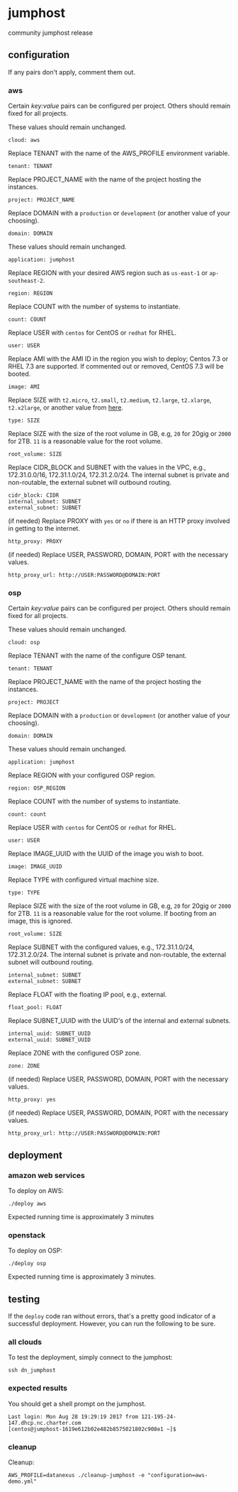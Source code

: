 # jumphost
community jumphost release
## configuration
If any pairs don't apply, comment them out.
### aws
Certain _key:value_ pairs can be configured per project. Others should remain fixed for all projects.

These values should remain unchanged.

    cloud: aws
Replace TENANT with the name of the AWS_PROFILE environment variable. 
    
    tenant: TENANT
Replace PROJECT_NAME with the name of the project hosting the instances. 

    project: PROJECT_NAME
Replace DOMAIN with a `production` or `development` (or another value of your choosing).

    domain: DOMAIN
These values should remain unchanged.
    
    application: jumphost
Replace REGION with your desired AWS region such as `us-east-1` or `ap-southeast-2`.

    region: REGION    
Replace COUNT with the number of systems to instantiate.

    count: COUNT
Replace USER with `centos` for CentOS or `redhat` for RHEL.

    user: USER
Replace AMI with the AMI ID in the region you wish to deploy; Centos 7.3 or RHEL 7.3 are supported. If commented out or removed, CentOS 7.3 will be booted.

    image: AMI
Replace SIZE with  `t2.micro`, `t2.small`, `t2.medium`, `t2.large`, `t2.xlarge`, `t2.x2large`,  or another value from [here](https://aws.amazon.com/ec2/instance-types/).

    type: SIZE
Replace SIZE with the size of the root volume in GB, e.g, `20` for 20gig or `2000` for 2TB. `11` is a reasonable value for the root volume.

    root_volume: SIZE
Replace CIDR_BLOCK and SUBNET with the values in the VPC, e.g., 172.31.0.0/16, 172.31.1.0/24, 172.31.2.0/24. The internal subnet is private and non-routable, the external subnet will outbound routing.
    
    cidr_block: CIDR
    internal_subnet: SUBNET
    external_subnet: SUBNET
(if needed) Replace  PROXY with `yes` or `no` if there is an HTTP proxy involved in getting to the internet.
 
    http_proxy: PROXY
(if needed) Replace USER, PASSWORD, DOMAIN, PORT with the necessary values.
    
    http_proxy_url: http://USER:PASSWORD@DOMAIN:PORT

### osp
Certain _key:value_ pairs can be configured per project. Others should remain fixed for all projects.

These values should remain unchanged.

    cloud: osp
Replace TENANT with the name of the configure OSP tenant. 

    tenant: TENANT
Replace PROJECT_NAME with the name of the project hosting the instances. 
    
    project: PROJECT
Replace DOMAIN with a `production` or `development` (or another value of your choosing).

    domain: DOMAIN
These values should remain unchanged.

    application: jumphost
Replace REGION with your configured OSP region.

    region: OSP_REGION
Replace COUNT with the number of systems to instantiate.

    count: count
Replace USER with `centos` for CentOS or `redhat` for RHEL.

    user: USER
Replace IMAGE_UUID with the UUID of the image you wish to boot.

    image: IMAGE_UUID
Replace TYPE with configured virtual machine size.

    type: TYPE
Replace SIZE with the size of the root volume in GB, e.g, `20` for 20gig or `2000` for 2TB. `11` is a reasonable value for the root volume. If booting from an image, this is ignored.

    root_volume: SIZE
Replace  SUBNET with the configured values, e.g., 172.31.1.0/24, 172.31.2.0/24. The internal subnet is private and non-routable, the external subnet will outbound routing.
    
    internal_subnet: SUBNET
    external_subnet: SUBNET
Replace  FLOAT with the floating IP pool, e.g., external. 
    
    float_pool: FLOAT
Replace SUBNET_UUID with the UUID's of the internal and external subnets.

    internal_uuid: SUBNET_UUID
    external_uuid: SUBNET_UUID
Replace ZONE with the configured OSP zone.

    zone: ZONE 
(if needed) Replace USER, PASSWORD, DOMAIN, PORT with the necessary values.

    http_proxy: yes
(if needed) Replace USER, PASSWORD, DOMAIN, PORT with the necessary values.
    
    http_proxy_url: http://USER:PASSWORD@DOMAIN:PORT
    
## deployment
### amazon web services
To deploy on AWS:

    ./deploy aws

Expected running time is approximately 3 minutes 

### openstack
To deploy on OSP:
  
    ./deploy osp

Expected running time is approximately 3 minutes.

## testing
If the `deploy` code ran without errors, that's a pretty good indicator of a successful deployment. However, you can run the following to be sure.

### all clouds
To test the deployment, simply connect to the jumphost:

    ssh dn_jumphost
        
### expected results
You should get a shell prompt on the jumphost.

    Last login: Mon Aug 28 19:29:19 2017 from 121-195-24-147.dhcp.nc.charter.com
    [centos@jumphost-1619e612b02e482b8575021802c908e1 ~]$

### cleanup

Cleanup:

    AWS_PROFILE=datanexus ./cleanup-jumphost -e "configuration=aws-demo.yml"